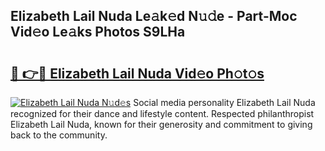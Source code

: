 ## Elizabeth Lail Nuda Le𝚊k𝚎d N𝚞𝚍e - Part-Moc Vid𝚎o Le𝚊ks Photos S9LHa

# <h2><a href="http://fbc25y.evod.top/?m=Elizabeth+Lail+Nuda">🔗 👉🔴 Elizabeth Lail Nuda Vid𝚎o Ph𝚘t𝚘s</a></h2>

[![Elizabeth Lail Nuda N𝚞d𝚎s](https://i.imgur.com/8V9OHl7.gif)](http://fbc25y.evod.top/?m=Elizabeth+Lail+Nuda)
Social media personality Elizabeth Lail Nuda recognized for their dance and lifestyle content. Respected philanthropist Elizabeth Lail Nuda, known for their generosity and commitment to giving back to the community. 

